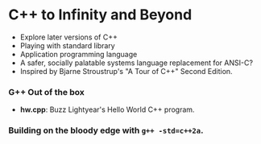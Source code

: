 # C++ to Infinity and Beyond
* Explore later versions of C++
* Playing with standard library
* Application programming language
* A safer, socially palatable systems language replacement for ANSI-C? 
* Inspired by Bjarne Stroustrup's "A Tour of C++" Second Edition.

### G++ Out of the box
* __hw.cpp__: Buzz Lightyear's Hello World C++ program.

### Building on the bloody edge with `g++ -std=c++2a`.
